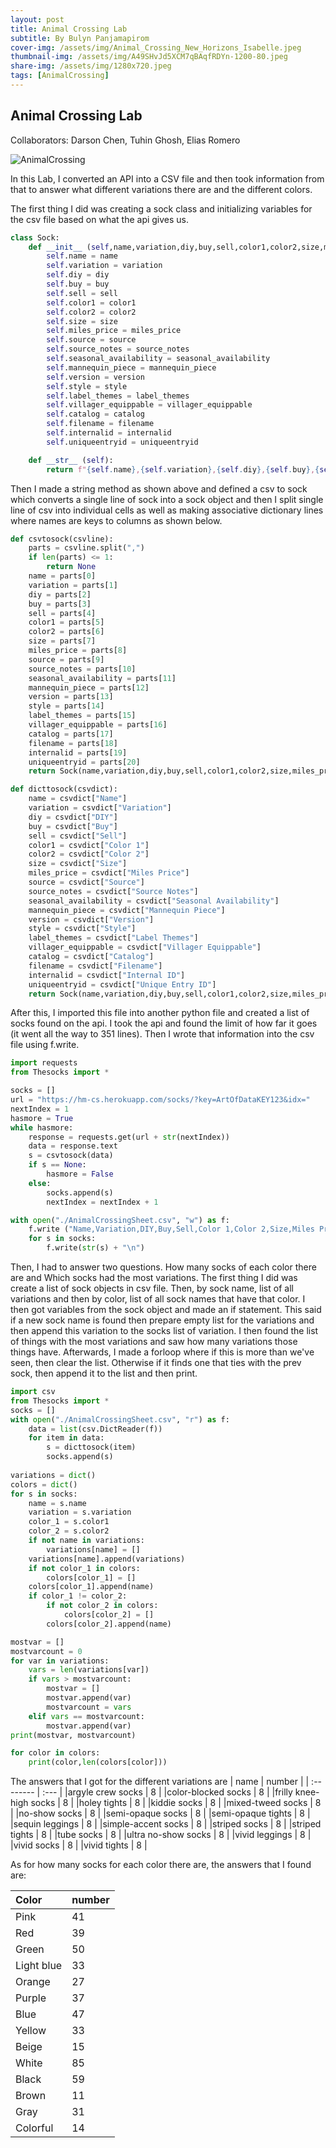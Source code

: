 ```yaml
---
layout: post
title: Animal Crossing Lab
subtitle: By Bulyn Panjamapirom
cover-img: /assets/img/Animal_Crossing_New_Horizons_Isabelle.jpeg
thumbnail-img: /assets/img/A49SHvJd5XCM7qBAqfRDYn-1200-80.jpeg
share-img: /assets/img/1280x720.jpeg
tags: [AnimalCrossing]
---
```

## Animal Crossing Lab
Collaborators: Darson Chen, Tuhin Ghosh, Elias Romero

![AnimalCrossing](https://assets.nintendo.com/image/upload/f_auto,q_auto/v1634304356/Nintendo%20Direct/2021/10-15-2021/aw7f2jh5/posters/ACNH-happy-home-paradise.jpg)

In this Lab, I converted an API into a CSV file and then took information from that to answer what different variations there are and the different colors. 

The first thing I did was creating a sock class and initializing variables for the csv file based on what the api gives us. 

```python
class Sock: 
    def __init__ (self,name,variation,diy,buy,sell,color1,color2,size,miles_price,source,source_notes,seasonal_availability,mannequin_piece,version,style,label_themes,villager_equippable,catalog,filename,internalid,uniqueentryid ):
        self.name = name
        self.variation = variation
        self.diy = diy
        self.buy = buy
        self.sell = sell
        self.color1 = color1
        self.color2 = color2
        self.size = size
        self.miles_price = miles_price
        self.source = source
        self.source_notes = source_notes
        self.seasonal_availability = seasonal_availability
        self.mannequin_piece = mannequin_piece
        self.version = version
        self.style = style
        self.label_themes = label_themes
        self.villager_equippable = villager_equippable
        self.catalog = catalog
        self.filename = filename
        self.internalid = internalid
        self.uniqueentryid = uniqueentryid

    def __str__ (self):  
        return f"{self.name},{self.variation},{self.diy},{self.buy},{self.sell},{self.color1},{self.color2},{self.size},{self.miles_price},{self.source},{self.source_notes},{self.seasonal_availability},{self.mannequin_piece},{self.version},{self.style},{self.label_themes},{self.villager_equippable},{self.catalog},{self.filename},{self.internalid},{self.uniqueentryid}"
```
Then I made a string method as shown above and defined a csv to sock which converts a single line of sock into a sock object and then I split single line of csv into individual cells as well as making associative dictionary lines where names are keys to columns as shown below. 
```python
def csvtosock(csvline): 
    parts = csvline.split(",") 
    if len(parts) <= 1:
        return None
    name = parts[0]
    variation = parts[1]
    diy = parts[2]
    buy = parts[3]
    sell = parts[4]
    color1 = parts[5]
    color2 = parts[6]
    size = parts[7]
    miles_price = parts[8]
    source = parts[9]
    source_notes = parts[10]
    seasonal_availability = parts[11]
    mannequin_piece = parts[12]
    version = parts[13]
    style = parts[14]
    label_themes = parts[15]
    villager_equippable = parts[16]
    catalog = parts[17]
    filename = parts[18]
    internalid = parts[19]
    uniqueentryid = parts[20]
    return Sock(name,variation,diy,buy,sell,color1,color2,size,miles_price,source,source_notes,seasonal_availability,mannequin_piece,version,style,label_themes,villager_equippable,catalog,filename,internalid,uniqueentryid)

def dicttosock(csvdict): 
    name = csvdict["Name"]
    variation = csvdict["Variation"]
    diy = csvdict["DIY"]
    buy = csvdict["Buy"]
    sell = csvdict["Sell"]
    color1 = csvdict["Color 1"]
    color2 = csvdict["Color 2"]
    size = csvdict["Size"]
    miles_price = csvdict["Miles Price"]
    source = csvdict["Source"]
    source_notes = csvdict["Source Notes"]
    seasonal_availability = csvdict["Seasonal Availability"]
    mannequin_piece = csvdict["Mannequin Piece"]
    version = csvdict["Version"]
    style = csvdict["Style"]
    label_themes = csvdict["Label Themes"]
    villager_equippable = csvdict["Villager Equippable"]
    catalog = csvdict["Catalog"]
    filename = csvdict["Filename"]
    internalid = csvdict["Internal ID"]
    uniqueentryid = csvdict["Unique Entry ID"]
    return Sock(name,variation,diy,buy,sell,color1,color2,size,miles_price,source,source_notes,seasonal_availability,mannequin_piece,version,style,label_themes,villager_equippable,catalog,filename,internalid,uniqueentryid)
```

After this, I imported this file into another python file and created a list of socks found on the api. I took the api and found the limit of how far it goes (it went all the way to 351 lines). Then I wrote that information into the csv file using f.write. 
```python
import requests 
from Thesocks import *

socks = [] 
url = "https://hm-cs.herokuapp.com/socks/?key=ArtOfDataKEY123&idx=" 
nextIndex = 1
hasmore = True
while hasmore: 
    response = requests.get(url + str(nextIndex)) 
    data = response.text
    s = csvtosock(data)
    if s == None:
        hasmore = False
    else:
        socks.append(s) 
        nextIndex = nextIndex + 1

with open("./AnimalCrossingSheet.csv", "w") as f:
    f.write ("Name,Variation,DIY,Buy,Sell,Color 1,Color 2,Size,Miles Price,Source,Source Notes,Seasonal Availability,Mannequin Piece,Version,Style,Label Themes,Villager Equippable,Catalog,Filename,Internal ID,Unique Entry ID\n")
    for s in socks:
        f.write(str(s) + "\n") 
```

Then, I had to answer two questions. How many socks of each color there are and Which socks had the most variations. The first thing I did was create a list of sock objects in csv file. Then, by sock name, list of all variations and then by color, list of all sock names that have that color. I then got variables from the sock object and made an if statement. This said if a new sock name is found then prepare empty list for the variations and then append this variation to the socks list of variation. I then found the list of things with the most variations and saw how many variations those things have. Afterwards, I made a forloop where if this is more than we've seen, then clear the list. Otherwise if it finds one that ties with the prev sock, then append it to the list and then print. 

```python
import csv
from Thesocks import *
socks = [] 
with open("./AnimalCrossingSheet.csv", "r") as f:  
    data = list(csv.DictReader(f)) 
    for item in data:
        s = dicttosock(item)
        socks.append(s)
    
variations = dict() 
colors = dict() 
for s in socks: 
    name = s.name 
    variation = s.variation
    color_1 = s.color1
    color_2 = s.color2
    if not name in variations: 
        variations[name] = [] 
    variations[name].append(variations) 
    if not color_1 in colors:
        colors[color_1] = []
    colors[color_1].append(name)
    if color_1 != color_2:
        if not color_2 in colors:
            colors[color_2] = []
        colors[color_2].append(name)

mostvar = [] 
mostvarcount = 0 
for var in variations:
    vars = len(variations[var]) 
    if vars > mostvarcount: 
        mostvar = [] 
        mostvar.append(var) 
        mostvarcount = vars 
    elif vars == mostvarcount: 
        mostvar.append(var)
print(mostvar, mostvarcount)

for color in colors:
    print(color,len(colors[color]))
```

The answers that I got for the different variations are 
|  name |  number |
| :-------- | :--- |
|argyle crew socks | 8 |
|color-blocked socks | 8 |
|frilly knee-high socks | 8 |
|holey tights | 8 |
|kiddie socks | 8 |
|mixed-tweed socks | 8 |
|no-show socks | 8 |
|semi-opaque socks | 8 |
|semi-opaque tights | 8 |
|sequin leggings | 8 |
|simple-accent socks | 8 |
|striped socks | 8 |
|striped tights | 8 |
|tube socks | 8 |
|ultra no-show socks | 8 |
|vivid leggings | 8 |
|vivid socks | 8 |
|vivid tights | 8 |
              
       
As for how many socks for each color there are, the answers that I found are: 

| Color |  number |
| :------ |:--- | 
|Pink | 41 |
|Red  |39 |
|Green | 50 |
|Light blue  |33 |
|Orange |27 |
|Purple| 37 |
|Blue |47 |
|Yellow| 33 |
|Beige |15 |
|White |85 |
|Black |59 |
|Brown |11 |
|Gray |31 |
|Colorful |14 |



